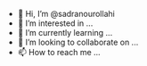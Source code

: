 - 👋 Hi, I’m @sadranourollahi
- 👀 I’m interested in ...
- 🌱 I’m currently learning ...
- 💞️ I’m looking to collaborate on ...
- 📫 How to reach me ...

<!---
sadranourollahi/sadranourollahi is a ✨ special ✨ repository because its `README.md` (this file) appears on your GitHub profile.
You can click the Preview link to take a look at your changes.
--->
